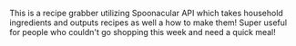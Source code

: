 This is a recipe grabber utilizing Spoonacular API which takes household ingredients and outputs recipes as well a how to make them! Super useful for people who couldn't go shopping this week and need a quick meal!
